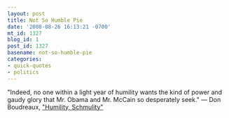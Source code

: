 ```yaml
---
layout: post
title: Not So Humble Pie
date: '2008-08-26 16:13:21 -0700'
mt_id: 1327
blog_id: 1
post_id: 1327
basename: not-so-humble-pie
categories:
- quick-quotes
- politics
---
```

<p>
"Indeed, no one within a light year of humility wants the kind of power and gaudy glory that Mr. Obama and Mr. McCain so desperately seek." &#x2014; Don Boudreaux, <a href="http://cafehayek.typepad.com/hayek/2008/08/humility-schmum.html">"Humility, Schmulity"</a>
</p>

